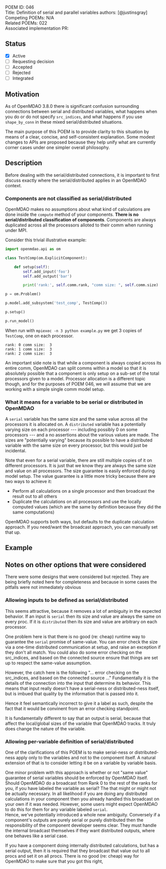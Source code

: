 POEM ID: 046  
Title: Definition of serial and parallel variables
authors: [@justinsgray]  
Competing POEMs: N/A  
Related POEMs: 022  
Associated implementation PR:

##  Status

- [x] Active
- [ ] Requesting decision
- [ ] Accepted
- [ ] Rejected
- [ ] Integrated

## Motivation

As of OpenMDAO 3.8.0 there is significant confusion surrounding connections between serial and distributed variables, what happens when you do or do not specify `src_indices`, and what happens if you use `shape_by_conn` in these mixed serial/distributed situations. 

The main purpose of this POEM is to provide clarity to this situation by means of a clear, concise, and self-consistent explanation. 
Some modest changes to APIs are proposed because they help unify what are currently corner cases under one simpler overall philosophy. 


## Description

Before dealing with the serial/distributed connections, 
it is important to first discuss exactly where the serial/distributed applies in an OpenMDAO context. 

### Components are not classified as serial/distributed
OpenMDAO makes no assumptions about what kind of calculations are done inside the `compute` method of your components. 
**There is no serial/distributed classification of components**. 
Components are always duplicated across all the processors alloted to their comm when running under MPI. 

Consider this trivial illustrative example:

```python
import openmdao.api as om 

class TestComp(om.ExplicitComponent): 

    def setup(self): 
        self.add_input('foo')
        self.add_output('bar')

        print('rank:', self.comm.rank, "comm size: ", self.comm.size)

p = om.Problem()

p.model.add_subsystem('test_comp', TestComp())

p.setup()

p.run_model()
``` 

When run with `mpiexec -n 3 python example.py` we get 3 copies of `TestComp`, one on each processor.
```
rank: 0 comm size:  3
rank: 1 comm size:  3
rank: 2 comm size:  3
```

An important side note is that while a component is always copied across its entire comm, 
OpenMDAO can split comms within a model so that it is absolutely possible that a component is only setup on a sub-set of the total processors given to a model. 
Processor allocation is a different topic though, and for the purposes of POEM 046, we will assume that we are working with a simple single comm model setup. 

### What it means for a variable to be serial or distributed in OpenMDAO

A `serial` variable has the same size and the same value across all the processors it is allocated on. 
A `distributed` variable has a potentially varying size on each processor --- including possibly 0 on some processors --- and a no assertions about the various values are made. 
The sizes are "potentially varying" because its possible to have a distributed variable with the same size on every processor, but this would just be incidental. 

Note that even for a serial variable, there are still multiple copies of it on different processors. 
It is just that we know they are always the same size and value on all processors. 
The size guarantee is easily enforced during model setup. 
The value guarantee is a little more tricky because there are two ways to achieve it: 
- Perform all calculations on a single processor and then broadcast the result out to all others 
- Duplicate the calculations on all processors and use the locally computed values (which are the same by definition because they did the same computations)

OpenMDAO supports both ways, but defaults to the duplicate calculation approach. 
If you need/want the broadcast approach, you can manually set that up. 



## Example



## Notes on other options that were considered

There were some designs that were considered but rejected. They are being briefly noted here for completeness and because in some cases the pitfalls were not immediately obvious 

### Allowing inputs to be defined as serial/distributed
This seems attractive, because it removes a lot of ambiguity in the expected behavior. 
If an input is `serial` then its size and value are always the same on every proc. 
If it is `distributed` then its size and value are arbitrary on each processor. 

One problem here is that there is no good (re: cheap) runtime way to guarantee the `serial` promise of same-value. 
You can error check the size via a one-time distributed communication at setup, and raise an exception if they don't all match. 
You could also do some error checking on the src_indices, and based on the connected source ensure that things are set up to respect the same-value assumption. 

However, the catch here is the following "... error checking on the src_indices, and based on the connected source ..."
Fundamentally it is the details of the connection into the input that determine its behavior. 
This means that input really doesn't have a serial-ness or distributed-ness itself, 
but is imbued that quality by the information that is passed into it. 

Hence it feel semantically incorrect to give it a label as such, 
despite the fact that it would be convinent from an error checking standpoint. 

It is fundamentally different to say that an output is serial, because that affect the local/global sizes of the variable that OpenMDAO tracks. 
It truly does change the nature of the variable. 


### Allowing per-variable definition of serial/distributed
One of the clarifications of this POEM is to make serial-ness or distributed-ness apply only to the variables and not to the component itself. 
A natural extension of that is to consider letting it be on a variable by variable basis. 

One minor problem with this approach is whether or not "same value" guarantee of serial variables should be enforced by OpenMDAO itself. 
Should OpenMDAO do a broadcast from Rank 0 to the rest of the ranks for you, if you have labeled the variable as serial? 
The that might or might not be actually necessary. 
In all likelihood if you are doing any distributed calculations in your component then you already handled this broadcast on your own if it was needed. 
However, some users might expect OpenMDAO to do this for them for any variable labeled `serial`.  
Hence, we've potentially introduced a whole new ambiguity. 
Conversely if a component's outputs are purely serial or purely distributed then the responsibility of the component developer seems clear. 
They must handle the internal broadcast themselves if they want distributed outputs, where one behaves like a serial case. 

If you have a component doing internally distributed calculations, but has a serial output, then it is required that they broadcast that value out to all procs and set it on all procs. 
There is no good (re: cheap) way for OpenMDAO to make sure that you got this right, 



